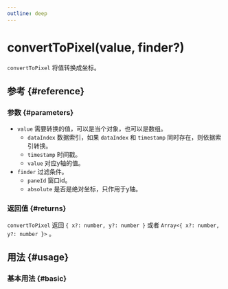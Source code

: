 ```yaml
---
outline: deep
---
```


# convertToPixel(value, finder?)
`convertToPixel` 将值转换成坐标。

## 参考 {#reference}
<!-- @include: @/@views/api/references/instance/convertToPixel.md -->

### 参数 {#parameters}
- `value` 需要转换的值，可以是当个对象，也可以是数组。
  - `dataIndex` 数据索引，如果 `dataIndex` 和 `timestamp` 同时存在，则依据索引转换。
  - `timestamp` 时间戳。
  - `value` 对应y轴的值。
- `finder` 过滤条件。
  - `paneId` 窗口id。
  - `absolute` 是否是绝对坐标，只作用于y轴。

### 返回值 {#returns}
`convertToPixel` 返回 `{ x?: number, y?: number }` 或者 `Array<{ x?: number, y?: number }>` 。

## 用法 {#usage}
<script setup>
import ConvertToPixel from '../../@views/api/samples/convertToPixel/index.vue'
</script>

### 基本用法 {#basic}
<ConvertToPixel/>